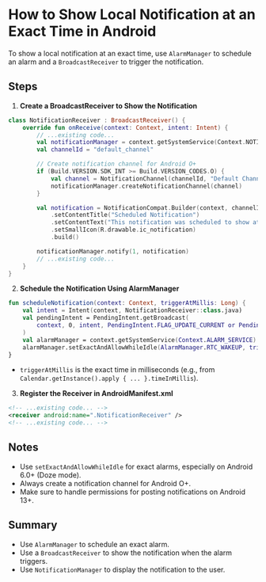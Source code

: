 # How to Show Local Notification at an Exact Time in Android

To show a local notification at an exact time, use `AlarmManager` to schedule an alarm and a `BroadcastReceiver` to trigger the notification.

## Steps

1. **Create a BroadcastReceiver to Show the Notification**

```kotlin
class NotificationReceiver : BroadcastReceiver() {
    override fun onReceive(context: Context, intent: Intent) {
        // ...existing code...
        val notificationManager = context.getSystemService(Context.NOTIFICATION_SERVICE) as NotificationManager
        val channelId = "default_channel"

        // Create notification channel for Android O+
        if (Build.VERSION.SDK_INT >= Build.VERSION_CODES.O) {
            val channel = NotificationChannel(channelId, "Default Channel", NotificationManager.IMPORTANCE_DEFAULT)
            notificationManager.createNotificationChannel(channel)
        }

        val notification = NotificationCompat.Builder(context, channelId)
            .setContentTitle("Scheduled Notification")
            .setContentText("This notification was scheduled to show at an exact time.")
            .setSmallIcon(R.drawable.ic_notification)
            .build()

        notificationManager.notify(1, notification)
        // ...existing code...
    }
}
```

2. **Schedule the Notification Using AlarmManager**

```kotlin
fun scheduleNotification(context: Context, triggerAtMillis: Long) {
    val intent = Intent(context, NotificationReceiver::class.java)
    val pendingIntent = PendingIntent.getBroadcast(
        context, 0, intent, PendingIntent.FLAG_UPDATE_CURRENT or PendingIntent.FLAG_IMMUTABLE
    )
    val alarmManager = context.getSystemService(Context.ALARM_SERVICE) as AlarmManager
    alarmManager.setExactAndAllowWhileIdle(AlarmManager.RTC_WAKEUP, triggerAtMillis, pendingIntent)
}
```

- `triggerAtMillis` is the exact time in milliseconds (e.g., from `Calendar.getInstance().apply { ... }.timeInMillis`).

3. **Register the Receiver in AndroidManifest.xml**

```xml
<!-- ...existing code... -->
<receiver android:name=".NotificationReceiver" />
<!-- ...existing code... -->
```

## Notes

- Use `setExactAndAllowWhileIdle` for exact alarms, especially on Android 6.0+ (Doze mode).
- Always create a notification channel for Android O+.
- Make sure to handle permissions for posting notifications on Android 13+.

## Summary

- Use `AlarmManager` to schedule an exact alarm.
- Use a `BroadcastReceiver` to show the notification when the alarm triggers.
- Use `NotificationManager` to display the notification to the user.